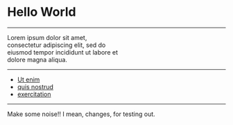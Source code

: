 # Hello World

---

Lorem ipsum dolor sit amet,  
consectetur adipiscing elit, sed do  
eiusmod tempor incididunt ut labore et  
dolore magna aliqua. 

---

- [Ut enim](/@My-username/rJvCElApE)
- [quis nostrud](/hello-world)
- [exercitation](/hello-world)

---

Make some noise!! I mean, changes, for testing out.